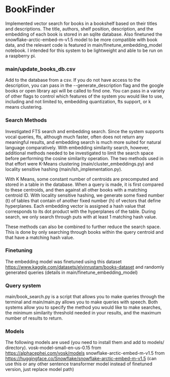 # BookFinder
Implemented vector search for books in a bookshelf based on their titles and descriptions. The title, authors, shelf position, description, and the embedding of each book is stored in an sqlite database. Also finetuned the snowflake-arctic-embed-m-v1.5 model to be more compatible with book data, and the relevant code is featured in main/finetune_embedding_model notebook. I intended for this system to be lightweight and able to be run on a raspberry pi.

### main/update_books_db.csv 
Add to the database from a csv. If you do not have access to the description, you can pass in the --generate_description flag and the google books or open library api will be called to find one. You can pass in a variety of other flags to control which features of the system you would like to use, including and not limited to, embedding quantization, fts support, or k means clustering.

### Search Methods
Investigated FTS search and embedding search. Since the system supports vocal queries, fts, although much faster, often does not return any meaningful results, and embedding search is much more suited for natural language comparatively. With embedding similarity search, however, additional methods needed to be investigated to limit the search space before performing the cosine similarity operation. The two methods used in that effort were K-Means clustering (main/cluster_embeddings.py) and locality sensitive hashing (main/lsh_implementation.py). 

With K Means, some constant number of centroids are precomputed and stored in a table in the database. When a query is made, it is first compared to these centroids, and then against all other books with a matching centroid ID. 
With locality sensitive hashing, we generate some fixed number (t) of tables that contain of another fixed number (h) of vectors that define hyperplanes. Each embedding vector is assigned a hash value that corresponds to its dot product with the hyperplanes of the table. During search, we only search through puts with at least 1 matching hash value.

These methods can also be combined to further reduce the search space. This is done by only searching through books within the query centroid and that have a matching hash value.

### Finetuning
The embedding model was finetuned using this dataset https://www.kaggle.com/datasets/elvinrustam/books-dataset and randomly generated queries (details in main/finetune_embedding_model)

### Query system
main/book_search.py is a script that allows you to make queries through the terminal and main/main.py allows you to make queries with speech. Both systems allow you to specify the method you would like to make searches, the minimum similarity threshold needed in your results, and the maximum number of results to return.

### Models
The following models are used (you need to install them and add to models/ directory). 
vosk-model-small-en-us-0.15 from https://alphacephei.com/vosk/models
snowflake-arctic-embed-m-v1.5 from https://huggingface.co/Snowflake/snowflake-arctic-embed-m-v1.5 (can use this or any other sentence transformer model instead of finetuned version, just replace model path)
